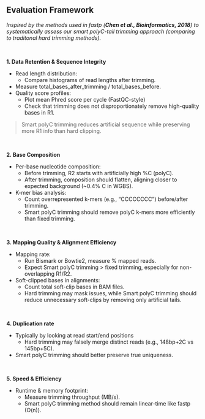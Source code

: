 ## Evaluation Framework
_Inspired by the methods used in fastp (**Chen et al., Bioinformatics, 2018**) to systematically assess our smart polyC-tail trimming approach (comparing to traditonal hard trimming methods)._

<br>

**1. Data Retention & Sequence Integrity**
- Read length distribution:
  - Compare histograms of read lengths after trimming.
- Measure total_bases_after_trimming / total_bases_before.
- Quality score profiles:
  - Plot mean Phred score per cycle (FastQC-style)
  - Check that trimming does not disproportionately remove high-quality bases in R1.
> Smart polyC trimming reduces artificial sequence while preserving more R1 info than hard clipping.

<br>

**2. Base Composition**
- Per-base nucleotide composition:
  - Before trimming, R2 starts with artificially high %C (polyC).
  - After trimming, composition should flatten, aligning closer to expected background (~0.4% C in WGBS).
- K-mer bias analysis:
  - Count overrepresented k-mers (e.g., “CCCCCCCC”) before/after trimming.
  - Smart polyC trimming should remove polyC k-mers more efficiently than fixed trimming.

<br>

**3. Mapping Quality & Alignment Efficiency**
- Mapping rate:
  - Run Bismark or Bowtie2, measure % mapped reads.
  - Expect Smart polyC trimming > fixed trimming, especially for non-overlapping R1/R2.
- Soft-clipped bases in alignments:
  - Count total soft-clip bases in BAM files.
  - Hard trimming may mask issues, while Smart polyC trimming should reduce unnecessary soft-clips by removing only artificial tails.
 
<br>

**4. Duplication rate**
- Typically by looking at read start/end positions
  - Hard trimming may falsely merge distinct reads (e.g., 148bp+2C vs 145bp+5C).
- Smart polyC trimming should better preserve true uniqueness.

<br>

**5. Speed & Efficiency**
- Runtime & memory footprint:
  - Measure trimming throughput (MB/s).
  - Smart polyC trimming method should remain linear-time like fastp (O(n)).
